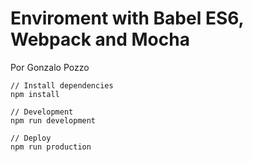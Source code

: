 # Enviroment with Babel ES6, Webpack and Mocha

Por Gonzalo Pozzo

```
// Install dependencies
npm install

// Development
npm run development

// Deploy
npm run production
```
